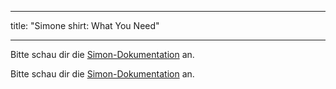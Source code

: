 - - -
title: "Simone shirt: What You Need"
- - -

<Note>

Bitte schau dir die [Simon-Dokumentation](/docs/patterns/simon/) an.

Bitte schau dir die [Simon-Dokumentation](/docs/patterns/simon/) an.

</Note>
